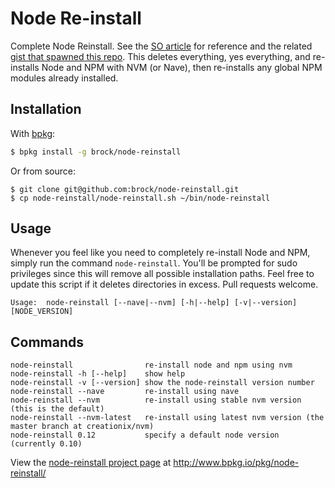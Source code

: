 # Node Re-install

Complete Node Reinstall. See the [SO article](http://stackoverflow.com/a/11178106/2083544) for reference and the related [gist that spawned this repo](https://gist.github.com/brock/5b1b70590e1171c4ab54). This deletes everything, yes everything, and re-installs Node and NPM with NVM (or Nave), then re-installs any global NPM modules already installed.

## Installation

With [bpkg](https://github.com/bpkg/bpkg):

```sh
$ bpkg install -g brock/node-reinstall
```

Or from source:

```
$ git clone git@github.com:brock/node-reinstall.git
$ cp node-reinstall/node-reinstall.sh ~/bin/node-reinstall
```

## Usage

Whenever you feel like you need to completely re-install Node and NPM, simply run the command `node-reinstall`. You'll be prompted for sudo privileges since this will remove all possible installation paths. Feel free to update this script if it deletes directories in excess. Pull requests welcome.


    Usage:  node-reinstall [--nave|--nvm] [-h|--help] [-v|--version] [NODE_VERSION]

## Commands

	node-reinstall                re-install node and npm using nvm
	node-reinstall -h [--help]    show help
	node-reinstall -v [--version] show the node-reinstall version number
	node-reinstall --nave         re-install using nave
	node-reinstall --nvm          re-install using stable nvm version (this is the default)
	node-reinstall --nvm-latest   re-install using latest nvm version (the master branch at creationix/nvm)
	node-reinstall 0.12           specify a default node version (currently 0.10)

View the [node-reinstall project page](http://www.bpkg.io/pkg/node-reinstall/) at http://www.bpkg.io/pkg/node-reinstall/
